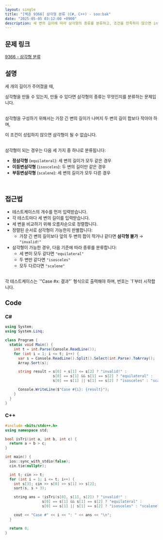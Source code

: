 ```yaml
---
layout: single
title: "[백준 9366] 삼각형 분류 (C#, C++) - soo:bak"
date: "2025-05-05 03:12:00 +0900"
description: 세 변의 길이에 따라 삼각형의 종류를 분류하고, 조건을 만족하지 않으면 invalid를 출력하는 백준 9366번 문제의 C# 및 C++ 풀이 및 해설
---
```


## 문제 링크
[9366 - 삼각형 분류](https://www.acmicpc.net/problem/9366)

## 설명

세 개의 길이가 주어졌을 때,

삼각형을 만들 수 있는지, 만들 수 있다면 삼각형의 종류는 무엇인지를 분류하는 문제입니다.

<br>
삼각형을 구성하기 위해서는 가장 긴 변의 길이가 나머지 두 변의 길이 합보다 작아야 하며,

이 조건이 성립하지 않으면 삼각형이 될 수 없습니다.

<br>
삼각형이 되는 경우는 다음 세 가지 중 하나로 분류됩니다:

- **정삼각형** (`equilateral`): 세 변의 길이가 모두 같은 경우
- **이등변삼각형** (`isosceles`): 두 변의 길이만 같은 경우
- **부등변삼각형** (`scalene`): 세 변의 길이가 모두 다른 경우

<br>

## 접근법

- 테스트케이스의 개수를 먼저 입력받습니다.
- 각 테스트마다 세 변의 길이를 입력받습니다.
- 세 변을 비교하기 위해 오름차순으로 정렬합니다.
- 정렬된 순서로 삼각형이 가능한지 판별합니다:
  - 가장 긴 변의 길이보다 앞의 두 변의 합이 작거나 같다면 **삼각형 불가** → `"invalid!"`
- 삼각형이 가능한 경우, 다음 기준에 따라 종류를 분류합니다:
  - 세 변이 모두 같다면 `"equilateral"`
  - 두 변만 같다면 `"isosceles"`
  - 모두 다르다면 `"scalene"`

<br>
각 테스트케이스는 `"Case #x: 결과"` 형식으로 출력해야 하며, 번호는 `1`부터 시작합니다.

<br>

## Code

### C#

```csharp
using System;
using System.Linq;

class Program {
  static void Main() {
    int t = int.Parse(Console.ReadLine());
    for (int i = 1; i <= t; i++) {
      var s = Console.ReadLine().Split().Select(int.Parse).ToArray();
      Array.Sort(s);

      string result = s[0] + s[1] <= s[2] ? "invalid!" :
                      s[0] == s[1] && s[1] == s[2] ? "equilateral" :
                      s[0] == s[1] || s[1] == s[2] ? "isosceles" : "scalene";

      Console.WriteLine($"Case #{i}: {result}");
    }
  }
}
```
### C++

```cpp
#include <bits/stdc++.h>
using namespace std;

bool isTri(int a, int b, int c) {
  return a + b > c;
}

int main() {
  ios::sync_with_stdio(false);
  cin.tie(nullptr);

  int t; cin >> t;
  for (int i = 1; i <= t; i++) {
    int s[3]; cin >> s[0] >> s[1] >> s[2];
    sort(s, s + 3);

    string ans = !isTri(s[0], s[1], s[2]) ? "invalid!" :
                 s[0] == s[1] && s[1] == s[2] ? "equilateral" :
                 s[0] == s[1] || s[1] == s[2] ? "isosceles" : "scalene";

    cout << "Case #" << i << ": " << ans << "\n";
  }

  return 0;
}
```
